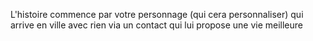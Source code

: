 L'histoire commence par votre personnage (qui cera personnaliser) qui arrive en ville avec rien via un contact qui lui propose une vie meilleure 